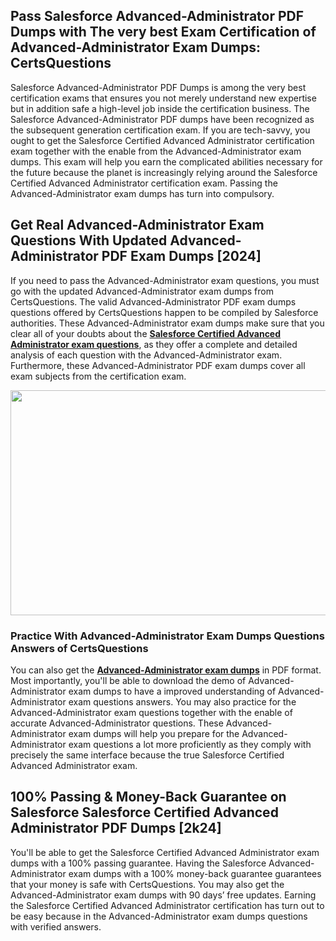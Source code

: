 <h2>Pass Salesforce Advanced-Administrator PDF Dumps with The very best Exam Certification of Advanced-Administrator Exam Dumps: CertsQuestions</h2>
<p>Salesforce Advanced-Administrator PDF Dumps is among the very best certification exams that ensures you not merely understand new expertise but in addition safe a high-level job inside the certification business. The Salesforce Advanced-Administrator PDF dumps have been recognized as the subsequent generation certification exam. If you are tech-savvy, you ought to get the Salesforce Certified Advanced Administrator certification exam together with the enable from the Advanced-Administrator exam dumps. This exam will help you earn the complicated abilities necessary for the future because the planet is increasingly relying around the Salesforce Certified Advanced Administrator certification exam. Passing the Advanced-Administrator exam dumps has turn into compulsory.</p>
<h2>Get Real Advanced-Administrator Exam Questions With Updated Advanced-Administrator PDF Exam Dumps [2024]</h2>
<p>If you need to pass the Advanced-Administrator exam questions, you must go with the updated Advanced-Administrator exam dumps from CertsQuestions. The valid Advanced-Administrator PDF exam dumps questions offered by CertsQuestions happen to be compiled by Salesforce authorities. These Advanced-Administrator exam dumps make sure that you clear all of your doubts about the <strong><a href="https://www.certsquestions.com/salesforce-certified-advanced-administrator-certification.html">Salesforce Certified Advanced Administrator exam questions</a></strong>, as they offer a complete and detailed analysis of each question with the Advanced-Administrator exam. Furthermore, these Advanced-Administrator PDF exam dumps cover all exam subjects from the certification exam.</p>
<p><img style="display: block; margin-left: auto; margin-right: auto;" src="https://i.imgur.com/53zZ4Bb.png" alt="" width="720" height="360" /></p>
<h3>Practice With Advanced-Administrator Exam Dumps Questions Answers of CertsQuestions</h3>
<p>You can also get the <a href="https://www.certsquestions.com/Advanced-Administrator-pdf-dumps.html"><strong>Advanced-Administrator exam dumps</strong></a> in PDF format. Most importantly, you'll be able to download the demo of Advanced-Administrator exam dumps to have a improved understanding of Advanced-Administrator exam questions answers. You may also practice for the Advanced-Administrator exam questions together with the enable of accurate Advanced-Administrator questions. These Advanced-Administrator exam dumps will help you prepare for the Advanced-Administrator exam questions a lot more proficiently as they comply with precisely the same interface because the true Salesforce Certified Advanced Administrator exam.</p>
<h2>100% Passing &amp; Money-Back Guarantee on Salesforce Salesforce Certified Advanced Administrator PDF Dumps [2k24]</h2>
<p>You'll be able to get the Salesforce Certified Advanced Administrator exam dumps with a 100% passing guarantee. Having the Salesforce Advanced-Administrator exam dumps with a 100% money-back guarantee guarantees that your money is safe with CertsQuestions. You may also get the Advanced-Administrator exam dumps with 90 days&rsquo; free updates. Earning the Salesforce Certified Advanced Administrator certification has turn out to be easy because in the Advanced-Administrator exam dumps questions with verified answers.</p>
